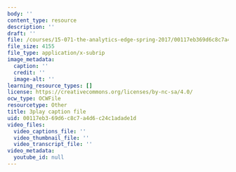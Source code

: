 ```yaml
---
body: ''
content_type: resource
description: ''
draft: ''
file: /courses/15-071-the-analytics-edge-spring-2017/00117eb369d6c8c7a4d6c24c1adade1d_AlDhA-NY5IA.srt
file_size: 4155
file_type: application/x-subrip
image_metadata:
  caption: ''
  credit: ''
  image-alt: ''
learning_resource_types: []
license: https://creativecommons.org/licenses/by-nc-sa/4.0/
ocw_type: OCWFile
resourcetype: Other
title: 3play caption file
uid: 00117eb3-69d6-c8c7-a4d6-c24c1adade1d
video_files:
  video_captions_file: ''
  video_thumbnail_file: ''
  video_transcript_file: ''
video_metadata:
  youtube_id: null
---
```

